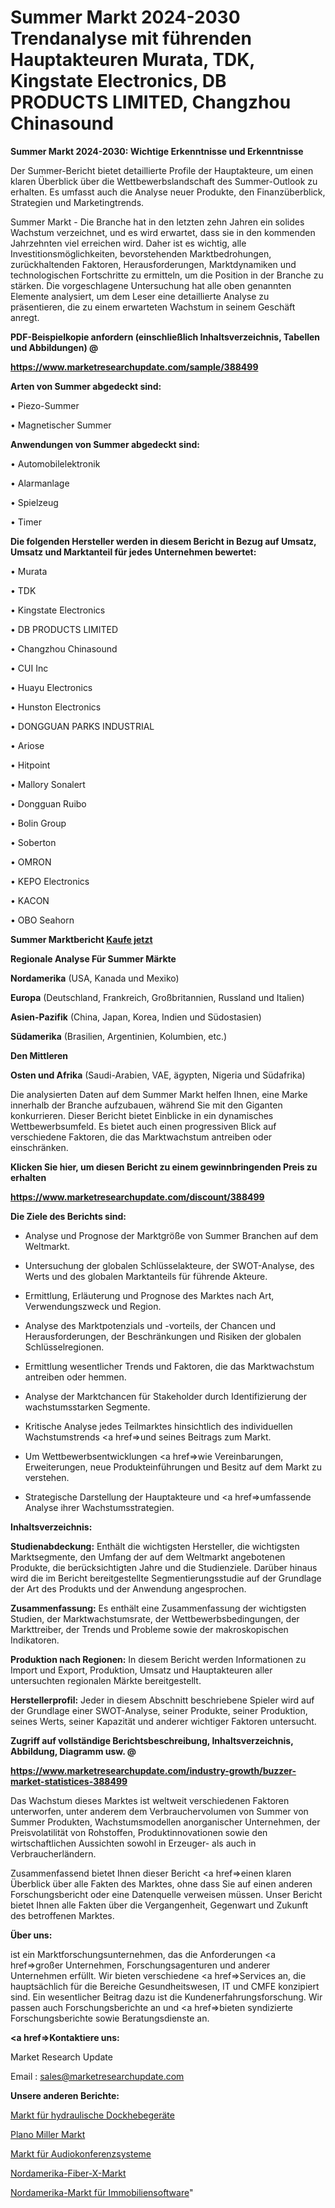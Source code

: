# Summer Markt 2024-2030 Trendanalyse mit führenden Hauptakteuren Murata, TDK, Kingstate Electronics, DB PRODUCTS LIMITED, Changzhou Chinasound

<strong>Summer Markt 2024-2030: Wichtige Erkenntnisse und Erkenntnisse</strong>

Der Summer-Bericht bietet detaillierte Profile der Hauptakteure, um einen klaren Überblick über die Wettbewerbslandschaft des Summer-Outlook zu erhalten. Es umfasst auch die Analyse neuer Produkte, den Finanzüberblick, Strategien und Marketingtrends.

Summer Markt - Die Branche hat in den letzten zehn Jahren ein solides Wachstum verzeichnet, und es wird erwartet, dass sie in den kommenden Jahrzehnten viel erreichen wird. Daher ist es wichtig, alle Investitionsmöglichkeiten, bevorstehenden Marktbedrohungen, zurückhaltenden Faktoren, Herausforderungen, Marktdynamiken und technologischen Fortschritte zu ermitteln, um die Position in der Branche zu stärken. Die vorgeschlagene Untersuchung hat alle oben genannten Elemente analysiert, um dem Leser eine detaillierte Analyse zu präsentieren, die zu einem erwarteten Wachstum in seinem Geschäft anregt.



<strong><b>PDF-Beispielkopie anfordern (einschließlich Inhaltsverzeichnis, Tabellen und Abbildungen) @ </b></strong>

<strong><a href=https://www.marketresearchupdate.com/sample/388499>

<strong>https://www.marketresearchupdate.com/sample/388499</u></a></strong></strong>



<strong>Arten von Summer abgedeckt sind:</strong>

• Piezo-Summer

• Magnetischer Summer



<strong>Anwendungen von Summer abgedeckt sind:</strong>

• Automobilelektronik

• Alarmanlage

• Spielzeug

• Timer



<strong>Die folgenden Hersteller werden in diesem Bericht in Bezug auf Umsatz, Umsatz und Marktanteil für jedes Unternehmen bewertet:</strong>

• Murata

• TDK

• Kingstate Electronics

• DB PRODUCTS LIMITED

• Changzhou Chinasound

• CUI Inc

• Huayu Electronics

• Hunston Electronics

• DONGGUAN PARKS INDUSTRIAL

• Ariose

• Hitpoint

• Mallory Sonalert

• Dongguan Ruibo

• Bolin Group

• Soberton

• OMRON

• KEPO Electronics

• KACON

• OBO Seahorn



<strong>Summer Marktbericht <a href=https://www.marketresearchupdate.com/buynow/388499>Kaufe jetzt</a></strong>



<strong>Regionale Analyse Für Summer Märkte</strong>



<strong>Nordamerika</strong> (USA, Kanada und Mexiko)



<strong>Europa</strong> (Deutschland, Frankreich, Großbritannien, Russland und Italien)



<strong>Asien-Pazifik</strong> (China, Japan, Korea, Indien und Südostasien)



<strong>Südamerika</strong> (Brasilien, Argentinien, Kolumbien, etc.)



<strong>Den Mittleren</strong> 

<strong>Osten und Afrika</strong> (Saudi-Arabien, VAE, ägypten, Nigeria und Südafrika)

Die analysierten Daten auf dem Summer Markt helfen Ihnen, eine Marke innerhalb der Branche aufzubauen, während Sie mit den Giganten konkurrieren. Dieser Bericht bietet Einblicke in ein dynamisches Wettbewerbsumfeld. Es bietet auch einen progressiven Blick auf verschiedene Faktoren, die das Marktwachstum antreiben oder einschränken.



<strong>Klicken Sie hier, um diesen Bericht zu einem gewinnbringenden Preis zu erhalten
</strong>

<strong><a href=https://www.marketresearchupdate.com/discount/388499>https://www.marketresearchupdate.com/discount/388499</b></u></strong></a>



<strong>Die Ziele des Berichts sind:</strong>

- Analyse und Prognose der Marktgröße von Summer Branchen auf dem Weltmarkt.

- Untersuchung der globalen Schlüsselakteure, der SWOT-Analyse, des Werts und des globalen Marktanteils für führende Akteure.

- Ermittlung, Erläuterung und Prognose des Marktes nach Art, Verwendungszweck und Region.

- Analyse des Marktpotenzials und -vorteils, der Chancen und Herausforderungen, der Beschränkungen und Risiken der globalen Schlüsselregionen.

- Ermittlung wesentlicher Trends und Faktoren, die das Marktwachstum antreiben oder hemmen.

- Analyse der Marktchancen für Stakeholder durch Identifizierung der wachstumsstarken Segmente.

- Kritische Analyse jedes Teilmarktes hinsichtlich des individuellen Wachstumstrends <a href=>und</a> seines Beitrags zum Markt.

- Um Wettbewerbsentwicklungen <a href=>wie</a> Vereinbarungen, Erweiterungen, neue Produkteinführungen und Besitz auf dem Markt zu verstehen.

- Strategische Darstellung der Hauptakteure und <a href=>umfas</a>sende Analyse ihrer Wachstumsstrategien.



<strong>Inhaltsverzeichnis:</strong>



<strong>Studienabdeckung:</strong> Enthält die wichtigsten Hersteller, die wichtigsten Marktsegmente, den Umfang der auf dem Weltmarkt angebotenen Produkte, die berücksichtigten Jahre und die Studienziele. Darüber hinaus wird die im Bericht bereitgestellte Segmentierungsstudie auf der Grundlage der Art des Produkts und der Anwendung angesprochen.



<strong>Zusammenfassung:</strong> Es enthält eine Zusammenfassung der wichtigsten Studien, der Marktwachstumsrate, der Wettbewerbsbedingungen, der Markttreiber, der Trends und Probleme sowie der makroskopischen Indikatoren.



<strong>Produktion nach Regionen:</strong> In diesem Bericht werden Informationen zu Import und Export, Produktion, Umsatz und Hauptakteuren aller untersuchten regionalen Märkte bereitgestellt.



<strong>Herstellerprofil:</strong> Jeder in diesem Abschnitt beschriebene Spieler wird auf der Grundlage einer SWOT-Analyse, seiner Produkte, seiner Produktion, seines Werts, seiner Kapazität und anderer wichtiger Faktoren untersucht.



<strong><b>Zugriff auf vollständige Berichtsbeschreibung, Inhaltsverzeichnis, Abbildung, Diagramm usw. @ </b></strong>

<strong><a href=https://www.marketresearchupdate.com/industry-growth/buzzer-market-statistices-388499>https://www.marketresearchupdate.com/industry-growth/buzzer-market-statistices-388499</a></strong>

Das Wachstum dieses Marktes ist weltweit verschiedenen Faktoren unterworfen, unter anderem dem Verbrauchervolumen von Summer von Summer Produkten, Wachstumsmodellen anorganischer Unternehmen, der Preisvolatilität von Rohstoffen, Produktinnovationen sowie den wirtschaftlichen Aussichten sowohl in Erzeuger- als auch in Verbraucherländern.

Zusammenfassend bietet Ihnen dieser Bericht <a href=>einen</a> klaren Überblick über alle Fakten des Marktes, ohne dass Sie auf einen anderen Forschungsbericht oder eine Datenquelle verweisen müssen. Unser Bericht bietet Ihnen alle Fakten über die Vergangenheit, Gegenwart und Zukunft des betroffenen Marktes.



<strong>Über uns:</strong>

 ist ein Marktforschungsunternehmen, das die Anforderungen <a href=>großer</a> Unternehmen, Forschungsagenturen und anderer Unternehmen erfüllt. Wir bieten verschiedene <a href=>Services</a> an, die hauptsächlich für die Bereiche Gesundheitswesen, IT und CMFE konzipiert sind. Ein wesentlicher Beitrag dazu ist die Kundenerfahrungsforschung. Wir passen auch Forschungsberichte an und <a href=>bieten</a> syndizierte Forschungsberichte sowie Beratungsdienste an.



<strong><a href=>Kontaktiere uns:</a></strong>

Market Research Update

Email : sales@marketresearchupdate.com



<strong>Unsere anderen Berichte:</strong>

<a href=https://www.linkedin.com/pulse/hydraulic-dock-lift-equipment-market-202-what>Markt für hydraulische Dockhebegeräte</a>

<a href=https://www.linkedin.com/pulse/plano-miller-market-analysis-segment-region>Plano Miller Markt</a>

<a href=https://www.linkedin.com/pulse/audio-conference-system-market-outlooks-2023>Markt für Audiokonferenzsysteme</a>

<a href=https://www.linkedin.com/pulse/north-america-fiber-x-market-expecting-outstanding-growth>Nordamerika-Fiber-X-Markt</a>

<a href=https://www.linkedin.com/pulse/north-america-real-estate-software-market-witness-n7vzf/>Nordamerika-Markt für Immobiliensoftware</a>"
